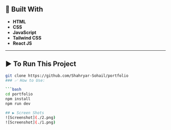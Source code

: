 ## 🚀 Built With

- **HTML**
- **CSS**
- **JavaScript**
- **Tailwind CSS**
- **React JS**

---

## ▶️ To Run This Project

```bash
git clone https://github.com/Shahryar-Sohail/portfolio
### ✅ How to Use:

```bash
cd portfolio
npm install
npm run dev

## ▶️ Screen Shots
![Screenshot](./2.png)
![Screenshot](./1.png)
